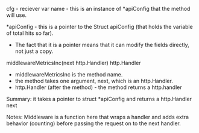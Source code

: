 cfg - reciever var name - this is an instance of *apiConfig that the method will use.

*apiConfig - this is a pointer to the Struct apiConfig (that holds the variable of total hits so far).
- The fact that it is a pointer means that it can modify the fields directly, not just a copy. 

middlewareMetricsInc(next http.Handler) http.Handler
- middlewareMetricsInc is the method name. 
- the method takes one argument, next, which is an http.Handler.
- http.Handler (after the method) - the method returns a http.handler

Summary: it takes a pointer to struct *apiConfig and returns a http.Handler next

Notes:
Middleware is a function here that wraps a handler and adds extra behavior (counting) before passing the request on to the next handler. 